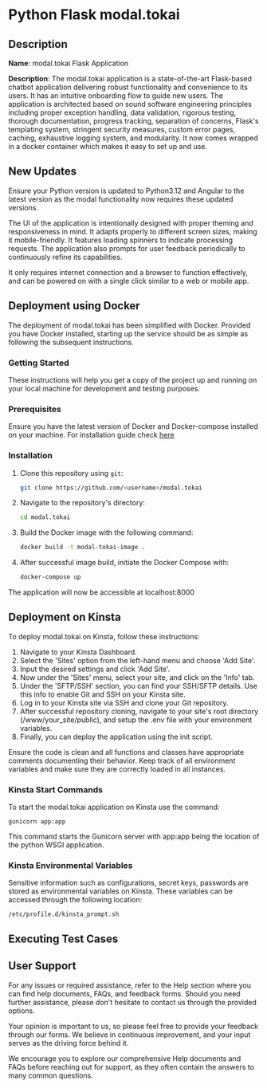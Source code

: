 # Python Flask modal.tokai

## Description

**Name**: modal.tokai Flask Application

**Description**: The modal.tokai application is a state-of-the-art Flask-based chatbot application delivering robust functionality and convenience to its users. It has an intuitive onboarding flow to guide new users. The application is architected based on sound software engineering principles including proper exception handling, data validation, rigorous testing, thorough documentation, progress tracking, separation of concerns, Flask's templating system, stringent security measures, custom error pages, caching, exhaustive logging system, and modularity. It now comes wrapped in a docker container which makes it easy to set up and use.

## New Updates

Ensure your Python version is updated to Python3.12 and Angular to the latest version as the modal functionality now requires these updated versions.

The UI of the application is intentionally designed with proper theming and responsiveness in mind. It adapts properly to different screen sizes, making it mobile-friendly. It features loading spinners to indicate processing requests. The application also prompts for user feedback periodically to continuously refine its capabilities.

It only requires internet connection and a browser to function effectively, and can be powered on with a single click similar to a web or mobile app.

## Deployment using Docker

The deployment of modal.tokai has been simplified with Docker. Provided you have Docker installed, starting up the service should be as simple as following the subsequent instructions.

### Getting Started

These instructions will help you get a copy of the project up and running on your local machine for development and testing purposes. 

### Prerequisites

Ensure you have the latest version of Docker and Docker-compose installed on your machine. For installation guide check [here](https://docs.docker.com/install/)

### Installation

1. Clone this repository using `git`:
    ```bash
    git clone https://github.com/<username>/modal.tokai
    ```

2. Navigate to the repository's directory:
    ```bash
    cd modal.tokai
    ```

3. Build the Docker image with the following command:
    ```bash
    docker build -t modal-tokai-image .
    ```

4. After successful image build, initiate the Docker Compose with:
    ```bash
    docker-compose up
    ```
The application will now be accessible at localhost:8000

## Deployment on Kinsta

To deploy modal.tokai on Kinsta, follow these instructions:

1. Navigate to your Kinsta Dashboard.
2. Select the 'Sites' option from the left-hand menu and choose 'Add Site'.
3. Input the desired settings and click 'Add Site'.
4. Now under the 'Sites' menu, select your site, and click on the 'Info' tab.
5. Under the 'SFTP/SSH' section, you can find your SSH/SFTP details. Use this info to enable Git and SSH on your Kinsta site.
6. Log in to your Kinsta site via SSH and clone your Git repository.
7. After successful repository cloning, navigate to your site's root directory (/www/your_site/public), and setup the .env file with your environment variables.
8. Finally, you can deploy the application using the init script.

Ensure the code is clean and all functions and classes have appropriate comments documenting their behavior. Keep track of all environment variables and make sure they are correctly loaded in all instances.


### Kinsta Start Commands
To start the modal.tokai application on Kinsta use the command:

```
gunicorn app:app
```

This command starts the Gunicorn server with app:app being the location of the python WSGI application.

### Kinsta Environmental Variables
Sensitive information such as configurations, secret keys, passwords are stored as environmental variables on Kinsta. These variables can be accessed through the following location:

```
/etc/profile.d/kinsta_prompt.sh
```

## Executing Test Cases

<!--- Existing content should remain here --->

## User Support

For any issues or required assistance, refer to the Help section where you can find help documents, FAQs, and feedback forms. Should you need further assistance, please don't hesitate to contact us through the provided options.

Your opinion is important to us, so please feel free to provide your feedback through our forms. We believe in continuous improvement, and your input serves as the driving force behind it.

We encourage you to explore our comprehensive Help documents and FAQs before reaching out for support, as they often contain the answers to many common questions.